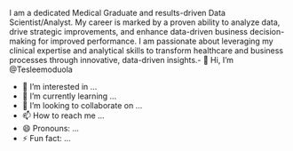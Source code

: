 I am a dedicated Medical Graduate and results-driven Data Scientist/Analyst. My career is marked by a proven ability to analyze data, drive strategic improvements, and enhance data-driven business decision-making for improved performance. I am passionate about leveraging my clinical expertise and analytical skills to transform healthcare and business processes through innovative, data-driven insights.- 👋 Hi, I’m @Tesleemoduola
- 👀 I’m interested in ...
- 🌱 I’m currently learning ...
- 💞️ I’m looking to collaborate on ...
- 📫 How to reach me ...
- 😄 Pronouns: ...
- ⚡ Fun fact: ...

<!---
Tesleemoduola/Tesleemoduola is a ✨ special ✨ repository because its `README.md` (this file) appears on your GitHub profile.
You can click the Preview link to take a look at your changes.
--->
